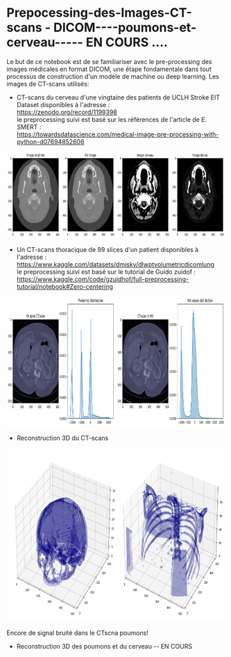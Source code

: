 #  Prepocessing-des-Images-CT-scans - DICOM----poumons-et-cerveau----- EN COURS ….
Le but de ce notebook est de se familiariser avec le pre-processing des images médicales en format DICOM, une étape fondamentale dans tout processus de construction d'un modèle de machine ou deep learning. Les images de CT-scans utilisés:   
   
- CT-scans du cerveau d'une vingtaine des patients de UCLH Stroke EIT Dataset disponibles à l'adresse :        
https://zenodo.org/record/1199398   
le preprocessing suivi est basé sur les références de l'article de E. SMERT :     
https://towardsdatascience.com/medical-image-pre-processing-with-python-d07694852606   

<p align="center"><img src="images/brain_hu_os.png" width="800" height="200" /></p>    

- Un CT-scans thoracique de 99 slices d'un patient disponibles à l'adresse : https://www.kaggle.com/datasets/dmisky/dlwptvolumetricdicomlung   
le preprocessing suivi est basé sur le tutorial de Guido zuidof : https://www.kaggle.com/code/gzuidhof/full-preprocessing-tutorial/notebook#Zero-centering   

<p align="center"><img src="images/hu_lung.png" width="800" height="300" /></p>

- Reconstruction 3D du CT-scans 

<p align="center"><img src="images/3d_images.png" width="500" height="400" /></p> 

Encore de signal bruité dans le CTscna poumons!

- Reconstruction 3D des poumons et du cerveau -- EN COURS 
